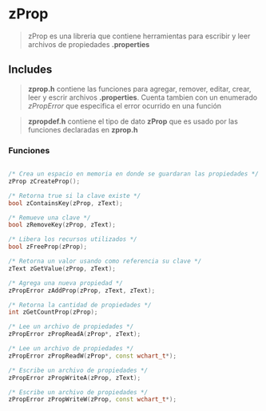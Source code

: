 # zProp

>zProp es una libreria que contiene herramientas para escribir y leer archivos de propiedades **.properties**

## Includes
> **zprop.h** contiene las funciones para agregar, remover, editar, crear, leer y escrir archivos **.properties**. Cuenta tambien con un enumerado *zPropError* que especifica el error ocurrido en una función

> **zpropdef.h** contiene el tipo de dato **zProp** que es usado por las funciones declaradas en **zprop.h**

### Funciones

```cpp

/* Crea un espacio en memoria en donde se guardaran las propiedades */
zProp zCreateProp();

/* Retorna true si la clave existe */
bool zContainsKey(zProp, zText);

/* Remueve una clave */
bool zRemoveKey(zProp, zText);

/* Libera los recursos utilizados */
bool zFreeProp(zProp);

/* Retorna un valor usando como referencia su clave */
zText zGetValue(zProp, zText);

/* Agrega una nueva propiedad */
zPropError zAddProp(zProp, zText, zText);

/* Retorna la cantidad de propiedades */
int zGetCountProp(zProp);

/* Lee un archivo de propiedades */
zPropError zPropReadA(zProp*, zText);

/* Lee un archivo de propiedades */
zPropError zPropReadW(zProp*, const wchart_t*);

/* Escribe un archivo de propiedades */
zPropError zPropWriteA(zProp, zText);

/* Escribe un archivo de propiedades */
zPropError zPropWriteW(zProp, const wchart_t*);
```